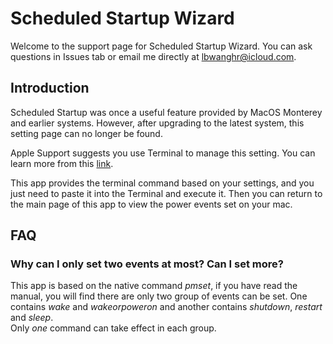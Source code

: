 # Scheduled Startup Wizard
Welcome to the support page for Scheduled Startup Wizard. You can ask questions in Issues tab or email me directly at lbwanghr@icloud.com.

## Introduction
Scheduled Startup was once a useful feature provided by MacOS Monterey and earlier systems. However, after upgrading to the latest system, this setting page can no longer be found.

Apple Support suggests you use Terminal to manage this setting. You can learn more from this [link](https://support.apple.com/guide/mac-help/schedule-your-mac-to-turn-on-or-off-mchl40376151/mac).

This app provides the terminal command based on your settings, and you just need to paste it into the Terminal and execute it. Then you can return to the main page of this app to view the power events set on your mac.

## FAQ

### Why can I only set two events at most? Can I set more?  
This app is based on the native command *pmset*, if you have read the manual, you will find there are only two group of events can be set. One contains *wake* and *wakeorpoweron* and another contains *shutdown*, *restart* and *sleep*.  
Only *one* command can take effect in each group.
